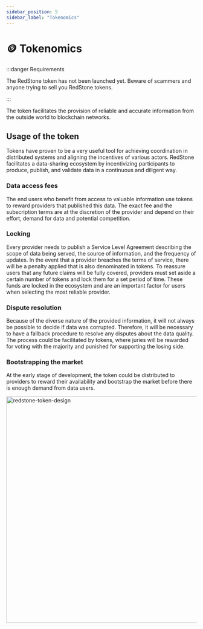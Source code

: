 ```yaml
---
sidebar_position: 5
sidebar_label: "Tokenomics"
---
```


# 🪙 Tokenomics

:::danger Requirements

The RedStone token has not been launched yet. Beware of scammers and anyone trying to sell you RedStone tokens.

:::

The token facilitates the provision of reliable and accurate information from the outside world to blockchain networks.

## Usage of the token

Tokens have proven to be a very useful tool for achieving coordination in distributed systems and aligning the incentives of various actors. RedStone facilitates a data-sharing ecosystem by incentivizing participants to produce, publish, and validate data in a continuous and diligent way.

### Data access fees

The end users who benefit from access to valuable information use tokens to reward providers that published this data. The exact fee and the subscription terms are at the discretion of the provider and depend on their effort, demand for data and potential competition.

### Locking

Every provider needs to publish a Service Level Agreement describing the scope of data being served, the source of information, and the frequency of updates. In the event that a provider breaches the terms of service, there will be a penalty applied that is also denominated in tokens. To reassure users that any future claims will be fully covered, providers must set aside a certain number of tokens and lock them for a set period of time. These funds are locked in the ecosystem and are an important factor for users when selecting the most reliable provider.

### Dispute resolution

Because of the diverse nature of the provided information, it will not always be possible to decide if data was corrupted. Therefore, it will be necessary to have a fallback procedure to resolve any disputes about the data quality. The process could be facilitated by tokens, where juries will be rewarded for voting with the majority and punished for supporting the losing side.

### Bootstrapping the market

At the early stage of development, the token could be distributed to providers to reward their availability and bootstrap the market before there is enough demand from data users.

<img alt="redstone-token-design" src="https://github.com/redstone-finance/redstone-node/blob/main/docs/img/redstone-token-design.png?raw=true" width="600" />
